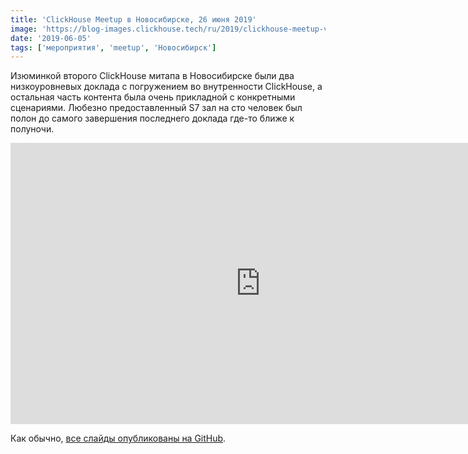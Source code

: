 ```yaml
---
title: 'ClickHouse Meetup в Новосибирске, 26 июня 2019'
image: 'https://blog-images.clickhouse.tech/ru/2019/clickhouse-meetup-v-novosibirske-26-iyunya-2019/main.jpg'
date: '2019-06-05'
tags: ['мероприятия', 'meetup', 'Новосибирск']
---
```


Изюминкой второго ClickHouse митапа в Новосибирске были два низкоуровневых доклада с погружением во внутренности ClickHouse, а остальная часть контента была очень прикладной с конкретными сценариями. Любезно предоставленный S7 зал на сто человек был полон до самого завершения последнего доклада где-то ближе к полуночи.

<iframe class="d-block mx-auto my-3" width="800" height="450" src="https://www.youtube.com/embed/videoseries?list=PL0Z2YDlm0b3ionSVt-NYC9Vu_83xxhb4J" frameborder="0" allow="accelerometer; autoplay; encrypted-media; gyroscope; picture-in-picture" allowfullscreen></iframe>

Как обычно, [все слайды опубликованы на GitHub](https://presentations.clickhouse.tech/meetup25).
